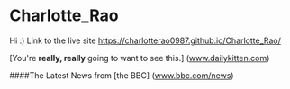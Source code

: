# Charlotte_Rao
Hi :)
Link to the live site https://charlotterao0987.github.io/Charlotte_Rao/

[You're **really, really** going to want to see this.] (www.dailykitten.com)

####The Latest News from [the BBC] (www.bbc.com/news)
